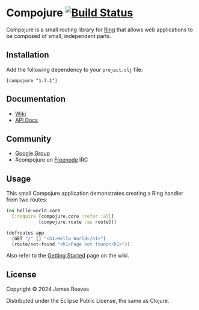 # Compojure [![Build Status](https://github.com/weavejester/compojure/actions/workflows/test.yml/badge.svg)](https://github.com/weavejester/compojure/actions/workflows/test.yml)

Compojure is a small routing library for [Ring][1] that allows web
applications to be composed of small, independent parts.

## Installation

Add the following dependency to your `project.clj` file:

    [compojure "1.7.1"]

## Documentation

* [Wiki](https://github.com/weavejester/compojure/wiki)
* [API Docs](http://weavejester.github.io/compojure)

## Community

* [Google Group](http://groups.google.com/group/compojure)
* #compojure on [Freenode](http://freenode.net/) IRC

## Usage

This small Compojure application demonstrates creating a Ring handler
from two routes:

```clojure
(ns hello-world.core
  (:require [compojure.core :refer :all]
            [compojure.route :as route]))

(defroutes app
  (GET "/" [] "<h1>Hello World</h1>")
  (route/not-found "<h1>Page not found</h1>"))
```

Also refer to the [Getting Started][2] page on the wiki.

[1]:https://github.com/ring-clojure/ring
[2]:https://github.com/weavejester/compojure/wiki/Getting-Started

## License

Copyright © 2024 James Reeves

Distributed under the Eclipse Public License, the same as Clojure.
